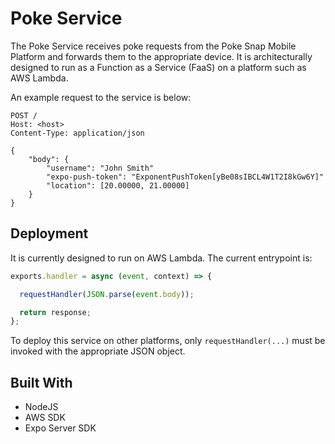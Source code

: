 # Poke Service

The Poke Service receives poke requests from the Poke Snap Mobile Platform and forwards them to the appropriate device. It is architecturally designed to run as a Function as a Service (FaaS) on a platform such as AWS Lambda. 

An example request to the service is below:
```http
POST /
Host: <host>
Content-Type: application/json

{
    "body": {
        "username": "John Smith"
        "expo-push-token": "ExponentPushToken[yBe08sIBCL4W1T2I8kGw6Y]"
        "location": [20.00000, 21.00000]
    }
}
```

## Deployment
It is currently designed to run on AWS Lambda. The current entrypoint is:
```javascript
exports.handler = async (event, context) => {

  requestHandler(JSON.parse(event.body));

  return response;
};
```
To deploy this service on other platforms, only `requestHandler(...)` must be invoked with the appropriate JSON object.  

## Built With
- NodeJS
- AWS SDK
- Expo Server SDK
